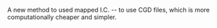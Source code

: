 A new method to used mapped I.C. -- to use CGD files, which is more computationally cheaper and simpler.

